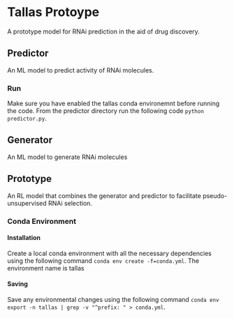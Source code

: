 # Tallas Protoype
A prototype model for RNAi prediction in the aid of drug discovery.

## Predictor
An ML model to predict activity of RNAi molecules.

### Run
Make sure you have enabled the tallas conda environemnt before running the code. From the predictor directory run the following code `python predictor.py`.

## Generator
An ML model to generate RNAi molecules

## Prototype
An RL model that combines the generator and predictor to facilitate pseudo-unsupervised RNAi selection.


### Conda Environment
#### Installation
Create a local conda environment with all the necessary dependencies using the following command `conda env create -f=conda.yml`. The environment name is tallas

#### Saving
Save any environmental changes using the following command `conda env export -n tallas | grep -v "^prefix: " > conda.yml`.

